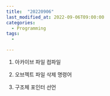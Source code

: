 ```yaml
---
title:  "20220906"
last_modified_at: 2022-09-06T09:00:00
categories:
  - Programming
tags: 
  - 

---
```



1. 아카이브 파일 컴파일  

2. 오브젝트 파일 삭제 명령어  

3. 구조체 포인터 선언